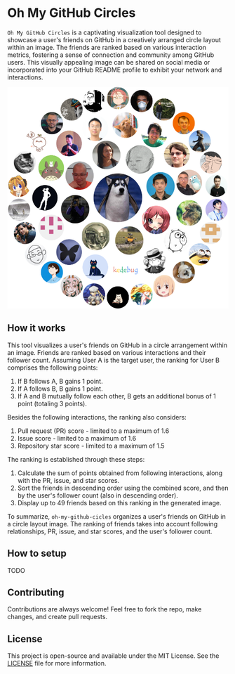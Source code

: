 # Oh My GitHub Circles

`Oh My GitHub Circles` is a captivating visualization tool designed to showcase a user's friends on GitHub in a creatively arranged circle layout within an image. The friends are ranked based on various interaction metrics, fostering a sense of connection and community among GitHub users. This visually appealing image can be shared on social media or incorporated into your GitHub README profile to exhibit your network and interactions.

![](/circle.png)

## How it works

This tool visualizes a user's friends on GitHub in a circle arrangement within an image. Friends are ranked based on various interactions and their follower count. Assuming User A is the target user, the ranking for User B comprises the following points:

1. If B follows A, B gains 1 point.
2. If A follows B, B gains 1 point.
3. If A and B mutually follow each other, B gets an additional bonus of 1 point (totaling 3 points).

Besides the following interactions, the ranking also considers:

1. Pull request (PR) score - limited to a maximum of 1.6
2. Issue score - limited to a maximum of 1.6
3. Repository star score - limited to a maximum of 1.5

The ranking is established through these steps:

1. Calculate the sum of points obtained from following interactions, along with the PR, issue, and star scores.
2. Sort the friends in descending order using the combined score, and then by the user's follower count (also in descending order).
3. Display up to 49 friends based on this ranking in the generated image.

To summarize, `oh-my-github-cicles` organizes a user's friends on GitHub in a circle layout image. The ranking of friends takes into account following relationships, PR, issue, and star scores, and the user's follower count.

## How to setup

TODO

## Contributing

Contributions are always welcome! Feel free to fork the repo, make changes, and create pull requests.

## License

This project is open-source and available under the MIT License. See the [LICENSE](LICENSE) file for more information.
